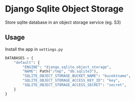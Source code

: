 # Django Sqlite Object Storage

Store sqlite database in an object storage service (eg. S3)

## Usage

Install the app in `settings.py`

```python
DATABASES = {
    "default": {
        "ENGINE": "django_sqlite_object_storage",
        "NAME": Path("/tmp", "db.sqlite3"),
        "SQLITE_OBJECT_STORAGE_BUCKET_NAME": "bucektname",
        "SQLITE_OBJECT_STORAGE_ACCESS_KEY_ID": "key",
        "SQLITE_OBJECT_STORAGE_ACCESS_SECRET": "secret",
    }
}
```
